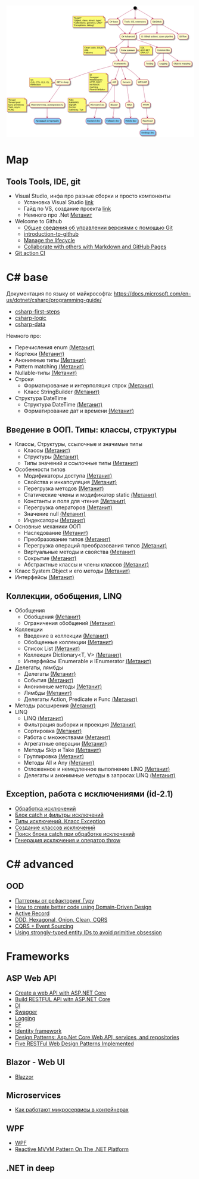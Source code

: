 ![Roadmap](roadmap.png)

# Map

## Tools Tools, IDE, git

- Visual Studio, инфа про разные сборки и просто компоненты
  - Установка Visual Studio [link](https://docs.microsoft.com/ru-ru/visualstudio/install/install-visual-studio?view=vs-2019)
  - Гайд по VS, создание проекта [link](https://docs.microsoft.com/ru-ru/visualstudio/get-started/csharp/visual-studio-ide?view=vs-2019)
  - Немного про .Net [Метанит](https://metanit.com/sharp/tutorial/1.1.php)
- Welcome to Github
  - [Общие сведения об управлении версиями с помощью Git](https://docs.microsoft.com/ru-ru/learn/paths/intro-to-vc-git/)
  - [introduction-to-github](https://docs.microsoft.com/en-us/learn/paths/collaborate-markdown-github-pages/)
  - [Manage the lifecycle](https://docs.microsoft.com/en-us/learn/paths/manage-project-lifecycle-github/)
  - [Collaborate with others with Markdown and GitHub Pages](https://docs.microsoft.com/en-us/learn/paths/collaborate-markdown-github-pages/)
- [Git action CI](https://docs.microsoft.com/en-us/learn/paths/automate-workflow-github-actions/)

# C# base

Документация по языку от майкрософта: https://docs.microsoft.com/en-us/dotnet/csharp/programming-guide/

- [csharp-first-steps](https://docs.microsoft.com/ru-ru/learn/paths/csharp-first-steps/)
- [csharp-logic](https://docs.microsoft.com/ru-ru/learn/paths/csharp-logic/)
- [csharp-data](https://docs.microsoft.com/ru-ru/learn/paths/csharp-data/)

Немного про:
- Перечисления enum [(Метанит)](https://metanit.com/sharp/tutorial/2.12.php)
- Кортежи [(Метанит)](https://metanit.com/sharp/tutorial/2.19.php)
- Анонимные типы [(Метанит)](https://metanit.com/sharp/tutorial/3.20.php)
- Pattern matching [(Метанит)](https://metanit.com/sharp/tutorial/3.34.php)
- Nullable-типы [(Метанит)](https://metanit.com/sharp/tutorial/2.17.php)
- Строки
  - Форматирование и интерполяция строк [(Метанит)](https://metanit.com/sharp/tutorial/7.5.php) 
  - Класс StringBuilder [(Метанит)](https://metanit.com/sharp/tutorial/7.3.php) 
- Структура DateTime
  - Структура DateTime [(Метанит)](https://metanit.com/sharp/tutorial/19.1.php) 
  - Форматирование дат и времени [(Метанит)](https://metanit.com/sharp/tutorial/19.2.php) 

## Введение в ООП. Типы: классы, структуры

- Классы, Структуры, ссылочные и значимые типы
  - Классы [(Метанит)](https://metanit.com/sharp/tutorial/3.1.php)
  - Структуры [(Метанит)](https://metanit.com/sharp/tutorial/2.13.php)
  - Типы значений и ссылочные типы [(Метанит)](https://metanit.com/sharp/tutorial/2.16.php)
- Особенности типов
  - Модификаторы доступа [(Метанит)](https://metanit.com/sharp/tutorial/3.2.php)
  - Свойства и инкапсуляция [(Метанит)](https://metanit.com/sharp/tutorial/3.4.php)
  - Перегрузка методов [(Метанит)](https://metanit.com/sharp/tutorial/3.5.php)
  - Статические члены и модификатор static [(Метанит)](https://metanit.com/sharp/tutorial/3.6.php)
  - Константы и поля для чтения [(Метанит)](https://metanit.com/sharp/tutorial/3.3.php)
  - Перегрузка операторов [(Метанит)](https://metanit.com/sharp/tutorial/3.36.php)
  - Значение null [(Метанит)](https://metanit.com/sharp/tutorial/3.26.php)
  - Индексаторы [(Метанит)](https://metanit.com/sharp/tutorial/4.10.php)
- Основные механики ООП
  - Наследование [(Метанит)](https://metanit.com/sharp/tutorial/3.7.php)
  - Преобразование типов [(Метанит)](https://metanit.com/sharp/tutorial/3.11.php)
  - Перегрузка операций преобразования типов [(Метанит)](https://metanit.com/sharp/tutorial/3.37.php)
  - Виртуальные методы и свойства [(Метанит)](https://metanit.com/sharp/tutorial/3.19.php)
  - Сокрытие [(Метанит)](https://metanit.com/sharp/tutorial/3.41.php)
  - Абстрактные классы и члены классов [(Метанит)](https://metanit.com/sharp/tutorial/3.8.php)
- Класс System.Object и его методы [(Метанит)](https://metanit.com/sharp/tutorial/3.10.php)
- Интерфейсы [(Метанит)](https://metanit.com/sharp/tutorial/3.9.php)

## Коллекции, обобщения, LINQ

- Обобщения
  - Обобщения [(Метанит)](https://metanit.com/sharp/tutorial/3.12.php)
  - Ограничения обобщений [(Метанит)](https://metanit.com/sharp/tutorial/3.38.php)
- Коллекции
  - Введение в коллекции [(Метанит)](https://metanit.com/sharp/tutorial/4.1.php)
  - Обобщенные коллекции [(Метанит)](https://metanit.com/sharp/tutorial/4.4.php)
  - Список List<T> [(Метанит)](https://metanit.com/sharp/tutorial/4.5.php)
  - Коллекция Dictionary<T, V> [(Метанит)](https://metanit.com/sharp/tutorial/4.9.php)
  - Интерфейсы IEnumerable и IEnumerator [(Метанит)](https://metanit.com/sharp/tutorial/4.11.php)
- Делегаты, лямбды
  - Делегаты [(Метанит)](https://metanit.com/sharp/tutorial/3.13.php)
  - События [(Метанит)](https://metanit.com/sharp/tutorial/3.14.php)
  - Анонимные методы [(Метанит)](https://metanit.com/sharp/tutorial/3.15.php)
  - Лямбды [(Метанит)](https://metanit.com/sharp/tutorial/3.16.php)
  - Делегаты Action, Predicate и Func [(Метанит)](https://metanit.com/sharp/tutorial/3.33.php)
- Методы расширения [(Метанит)](https://metanit.com/sharp/tutorial/3.18.php)
- LINQ
  - LINQ [(Метанит)](https://metanit.com/sharp/tutorial/15.1.php)
  - Фильтрация выборки и проекция [(Метанит)](https://metanit.com/sharp/tutorial/15.2.php)
  - Сортировка [(Метанит)](https://metanit.com/sharp/tutorial/15.3.php)
  - Работа с множествами [(Метанит)](https://metanit.com/sharp/tutorial/15.4.php)
  - Агрегатные операции [(Метанит)](https://metanit.com/sharp/tutorial/15.5.php)
  - Методы Skip и Take [(Метанит)](https://metanit.com/sharp/tutorial/15.11.php)
  - Группировка [(Метанит)](https://metanit.com/sharp/tutorial/15.6.php)
  - Методы All и Any [(Метанит)](https://metanit.com/sharp/tutorial/15.10.php)
  - Отложенное и немедленное выполнение LINQ [(Метанит)](https://metanit.com/sharp/tutorial/15.8.php)
  - Делегаты и анонимные методы в запросах LINQ [(Метанит)](https://metanit.com/sharp/tutorial/15.9.php)

## Exception, работа с исключениями (id-2.1)

- [Обработка исключений](https://metanit.com/sharp/tutorial/2.14.php)
- [Блок catch и фильтры исключений](https://metanit.com/sharp/tutorial/2.28.php)
- [Типы исключений. Класс Exception](https://metanit.com/sharp/tutorial/2.29.php)
- [Создание классов исключений](https://metanit.com/sharp/tutorial/3.17.php)
- [Поиск блока catch при обработке исключений](https://metanit.com/sharp/tutorial/2.30.php)
- [Генерация исключения и оператор throw](https://metanit.com/sharp/tutorial/2.31.php)

# C# advanced

## OOD
- [Паттерны от рефакторинг Гуру](https://refactoring.guru/ru)
- [How to create better code using Domain-Driven Design](https://altkomsoftware.pl/en/blog/create-better-code-using-domain-driven-design/)
- [Active Record](https://habr.com/ru/company/domclick/blog/515560/)
- [DDD, Hexagonal, Onion, Clean, CQRS](https://herbertograca.com/2017/11/16/explicit-architecture-01-ddd-hexagonal-onion-clean-cqrs-how-i-put-it-all-together/)
- [CQRS + Event Sourcing](https://danielwhittaker.me/2020/02/20/cqrs-step-step-guide-flow-typical-application/)
- [Using strongly-typed entity IDs to avoid primitive obsession](https://andrewlock.net/using-strongly-typed-entity-ids-to-avoid-primitive-obsession-part-1/)

# Frameworks

## ASP Web API
- [Create a web API with ASP.NET Core](https://docs.microsoft.com/en-us/learn/modules/build-web-api-net-core/)
- [Build RESTFUL API witn ASP.NET Core](https://medium.com/free-code-camp/an-awesome-guide-on-how-to-build-restful-apis-with-asp-net-core-87b818123e28)
- [DI](https://docs.microsoft.com/en-us/aspnet/core/fundamentals/dependency-injection)
- [Swagger](https://docs.microsoft.com/en-us/learn/modules/improve-api-developer-experience-with-swagger/)
- [Logging](https://docs.microsoft.com/en-us/learn/modules/aspnet-logging/)
- [EF](https://docs.microsoft.com/en-us/learn/modules/persist-data-ef-core/)
- [Identity framework](https://docs.microsoft.com/en-us/learn/modules/secure-aspnet-core-identity/)
- [Design Patterns: Asp.Net Core Web API, services, and repositories](https://www.forevolve.com/en/articles/2017/08/11/design-patterns-web-api-service-and-repository-part-1/)
- [Five RESTFul Web Design Patterns Implemented](https://blog.jeremylikness.com/series/five-restful-web-design-patterns-implemented-in-asp.net-core-2.0)

## Blazor - Web UI
- [Blazzor](https://docs.microsoft.com/en-us/learn/modules/build-blazor-webassembly-visual-studio-code/)

## Microservices
- [Как работают микросервисы в контейнерах](https://dou.ua/lenta/articles/microservices-net-core/)

## WPF
- [WPF](https://docs.microsoft.com/en-us/learn/modules/create-ui-for-windows-10-apps/)
- [Reactive MVVM Pattern On The .NET Platform](https://worldbeater.medium.com/reactive-mvvm-for-net-platform-175dc69cfc82)

## .NET in deep
